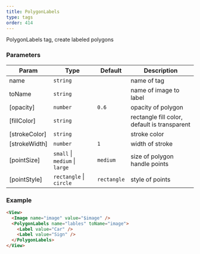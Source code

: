 ```yaml
---
title: PolygonLabels
type: tags
order: 414
---
```


PolygonLabels tag, create labeled polygons

### Parameters

| Param | Type | Default | Description |
| --- | --- | --- | --- |
| name | <code>string</code> |  | name of tag |
| toName | <code>string</code> |  | name of image to label |
| [opacity] | <code>number</code> | <code>0.6</code> | opacity of polygon |
| [fillColor] | <code>string</code> |  | rectangle fill color, default is transparent |
| [strokeColor] | <code>string</code> |  | stroke color |
| [strokeWidth] | <code>number</code> | <code>1</code> | width of stroke |
| [pointSize] | <code>small</code> \| <code>medium</code> \| <code>large</code> | <code>medium</code> | size of polygon handle points |
| [pointStyle] | <code>rectangle</code> \| <code>circle</code> | <code>rectangle</code> | style of points |

### Example
```html
<View>
  <Image name="image" value="$image" />
  <PolygonLabels name="lables" toName="image">
    <Label value="Car" />
    <Label value="Sign" />
  </PolygonLabels>
</View>
```
